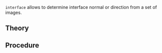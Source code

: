 ```interface``` allows to determine interface normal or direction from a set of images.

## Theory

## Procedure
